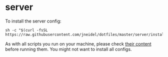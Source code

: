 # server

To install the server config:

```
sh -c "$(curl -fsSL https://raw.githubusercontent.com/jneidel/dotfiles/master/server/install.sh)"
```

As with all scripts you run on your machine, please check [their content](install.sh) before running them.
You might not want to install all configs.

